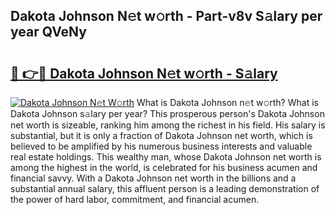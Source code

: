 ## Dakota Johnson N𝚎t w𝚘rth - Part-v8v S𝚊lary per year QVeNy

# <h2><a href="http://gc34o7n.nevu.top/?p=Dakota+Johnson">🔗 👉🔴 Dakota Johnson N𝚎t w𝚘rth - S𝚊lary</a></h2>

[![Dakota Johnson N𝚎t W𝚘rth](https://i.imgur.com/Oavwk0R.jpeg)](http://gc34o7n.nevu.top/?p=Dakota+Johnson)
What is Dakota Johnson n𝚎t w𝚘rth? What is Dakota Johnson s𝚊lary per year?
This prosperous person's Dakota Johnson net worth is sizeable, ranking him among the richest in his field. His salary is substantial, but it is only a fraction of Dakota Johnson net worth, which is believed to be amplified by his numerous business interests and valuable real estate holdings. This wealthy man, whose Dakota Johnson net worth is among the highest in the world, is celebrated for his business acumen and financial savvy. With a Dakota Johnson net worth in the billions and a substantial annual salary, this affluent person is a leading demonstration of the power of hard labor, commitment, and financial acumen.
